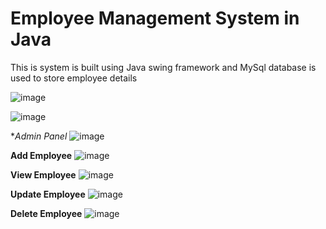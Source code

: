 # Employee Management System in Java

This is system is built using Java swing framework and MySql database is used to store employee details
 
 ![image](https://github.com/Siddhesh-Patil/EMP/assets/83155673/4646a339-52a1-4f70-a07e-a9d63a315332)


![image](https://github.com/Siddhesh-Patil/EMP/assets/83155673/6758aec6-2ae7-408d-a979-f0caff31496f)

**Admin Panel*
![image](https://github.com/Siddhesh-Patil/EMP/assets/83155673/29293126-56ff-49e5-a749-71a9f2e57a34)

**Add Employee**
![image](https://github.com/Siddhesh-Patil/EMP/assets/83155673/a57de8e5-d188-4885-9e8d-d1b3fc9fd836)

**View Employee**
![image](https://github.com/Siddhesh-Patil/EMP/assets/83155673/e2c6acf6-e8d8-497a-8cc3-0c3dee0366c3)

**Update Employee**
![image](https://github.com/Siddhesh-Patil/EMP/assets/83155673/f730eca6-6fc4-4945-80f0-49bb799192c4)

**Delete Employee**
![image](https://github.com/Siddhesh-Patil/EMP/assets/83155673/bdade671-2e8f-4688-ba5a-70de9346f06a)
